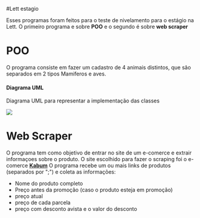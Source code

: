 #Lett estagio

Esses programas foram feitos para o teste de nivelamento para o estágio na Lett.
O primeiro programa e sobre **POO** e o segundo é sobre **web scraper**


# POO

O programa consiste em fazer um cadastro de 4 animais distintos, que são separados em 2 tipos Mamiferos e aves.

#### Diagrama UML 

Diagrama UML para representar a implementação das classes

![](https://lh3.googleusercontent.com/v9HIA0t1uA5YcUCBygjsBvAkJC3TSkHnwABmV4_vCYhe1uu9dGaMU1Br4vCUVaXtpQT_82-eAjY4ifG-jad9aLZFAZ0_dozUoEp5gX64S4Xqd3y2f3REwFgWvINpxXEdZKxKGg9s7bHPOfUSUdKxIHXdp-_kek7tJi0LzoAfpUr7warWM9LCoBVoMGf2Igp3r082xFo8i__7M0O8AKUUa5P8o2ZkB1pKL_7b5Mq2_PfNwqLytfnt4N879Hf409paNcV13AL3tJi5-H-NOgGSJAyjPGoPjylR9pNP5Bgy8PdPsKukIx6ys-ebdblmVX19nlv8g5D0J3VH7yQs8tHYgPSVomEkW8gz5fjwd6U85rIH0qPI8EHK_Ayxl98knKtHt4BVKc11tV_iKHwQQCmlscDvBnI0a1nO-NjUyFR6df7cFg6D8VyiLc-Pbw5sPcTVESdEEzY-_aLjmVJjTbIHgg5D5acItmo3-FiyVxAw5mTXbthmXnlsjEN1pSAVW8qO0zTs47LAtwZaike8d0_gzalQOBLedwP3pPPAWLfbWoIMcYULtT_nwFdo-JFPC5XHQw4NqYaoij-0lp7vCZpTjVM57BGmydEVNZq7jYCkdYL57NueH1huDGhykKoGoKIOZBTrm1E6YneUCpYYh-s6OEviosBYZuIIHt3MWQzOYGkjKmSq5JlElxWD7L8=w1247-h970-no?authuser=1)


# Web Scraper 
O programa tem como objetivo de entrar no site de um e-comerce e extrair informaçoes sobre o produto.
O site escolhido para fazer o scraping foi o e-comerce [**Kabum**](https://kabum.com.br/)
O programa recebe um ou mais links de produtos (separados por ";") e coleta as informações:
 - Nome do produto completo
 - Preço antes da promoção (caso o produto esteja em promoção)
 - preço atual 
 - preço de cada parcela
 - preço com desconto avista e o valor do desconto

